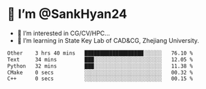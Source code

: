 # 👋 I’m @SankHyan24

- 👀 I’m interested in CG/CV/HPC...
- 🌱 I’m learning in State Key Lab of CAD&CG, Zhejiang University.

<!---
SankHyan24/SankHyan24 is a ✨ special ✨ repository because its `README.md` (this file) appears on your GitHub profile.
You can click the Preview link to take a look at your changes.
--->
<!--START_SECTION:waka-->

```txt
Other    3 hrs 40 mins   ███████████████████░░░░░░   76.10 %
Text     34 mins         ███░░░░░░░░░░░░░░░░░░░░░░   12.05 %
Python   32 mins         ███░░░░░░░░░░░░░░░░░░░░░░   11.38 %
CMake    0 secs          ░░░░░░░░░░░░░░░░░░░░░░░░░   00.32 %
C++      0 secs          ░░░░░░░░░░░░░░░░░░░░░░░░░   00.15 %
```

<!--END_SECTION:waka-->
